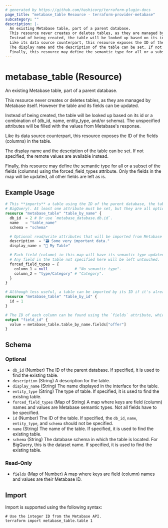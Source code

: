 ```yaml
---
# generated by https://github.com/hashicorp/terraform-plugin-docs
page_title: "metabase_table Resource - terraform-provider-metabase"
subcategory: ""
description: |-
  An existing Metabase table, part of a parent database.
  This resource never creates or deletes tables, as they are managed by Metabase itself. However the table and its fields can be updated.
  Instead of being created, the table will be looked up based on its id or a combination of (dbid, name, entitytype, and/or schema). The unspecified attributes will be filled with the values from Metabase's response.
  Like its data source counterpart, this resource exposes the ID of the fields (columns) in the table.
  The display name and the description of the table can be set. If not specified, the remote values are available instead.
  Finally, this resource may define the semantic type for all or a subset of the fields (columns) using the forcedfieldtypes attribute. Only the fields in the map will be updated, all other fields are left as is.
---
```


# metabase_table (Resource)

An existing Metabase table, part of a parent database.

This resource never creates or deletes tables, as they are managed by Metabase itself. However the table and its fields can be updated.

Instead of being created, the table will be looked up based on its id or a combination of (db_id, name, entity_type, and/or schema). The unspecified attributes will be filled with the values from Metabase's response.

Like its data source counterpart, this resource exposes the ID of the fields (columns) in the table.

The display name and the description of the table can be set. If not specified, the remote values are available instead.

Finally, this resource may define the semantic type for all or a subset of the fields (columns) using the forced_field_types attribute. Only the fields in the map will be updated, all other fields are left as is.

## Example Usage

```terraform
# This **imports** a table using the ID of the parent database, the table name, and the table schema (dataset for
# BigQuery). At least one attribute must be set, but they are all optional.
resource "metabase_table" "table_by_name" {
  db_id  = 2 # Or use `metabase_database.db.id`.
  name   = "table_name"
  schema = "schema"

  # Optional read/write attributes that will be imported from Metabase if not specified.
  description  = "🗃️ Some very important data."
  display_name = "💮 My Table"

  # Each field (column) in this map will have its semantic type updated with the corresponding value.
  # Any field in the table not specified here will be left untouched.
  forced_field_types = {
    column_1 = null            # "No semantic type".
    column_2 = "type/Category" # "Category".
  }
}

# Although less useful, a table can be imported by its ID if it's already known.
resource "metabase_table" "table_by_id" {
  id = 1
}

# The ID of each column can be found using the `fields` attribute, which is a map between column names and field IDs.
output "field_id" {
  value = metabase_table.table_by_name.fields["offer"]
}
```

<!-- schema generated by tfplugindocs -->
## Schema

### Optional

- `db_id` (Number) The ID of the parent database. If specified, it is used to find the existing table.
- `description` (String) A description for the table.
- `display_name` (String) The name displayed in the interface for the table.
- `entity_type` (String) The type of table. If specified, it is used to find the existing table.
- `forced_field_types` (Map of String) A map where keys are field (column) names and values are Metabase semantic types. Not all fields have to be specified.
- `id` (Number) The ID of the table. If specified, the `db_id`, `name`, `entity_type`, and `schema` should not be specified.
- `name` (String) The name of the table. If specified, it is used to find the existing table.
- `schema` (String) The database schema in which the table is located. For BigQuery, this is the dataset name. If specified, it is used to find the existing table.

### Read-Only

- `fields` (Map of Number) A map where keys are field (column) names and values are their Metabase ID.

## Import

Import is supported using the following syntax:

```shell
# Use the integer ID from the Metabase API.
terraform import metabase_table.table 1
```
